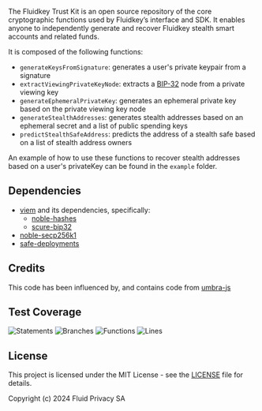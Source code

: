 The Fluidkey Trust Kit is an open source repository of the core cryptographic functions used by Fluidkey’s interface and SDK. It enables anyone to independently generate and recover Fluidkey stealth smart accounts and related funds. 

It is composed of the following functions:
- `generateKeysFromSignature`: generates a user's private keypair from a signature
- `extractViewingPrivateKeyNode`: extracts a [BIP-32](https://github.com/bitcoin/bips/blob/master/bip-0032.mediawiki) node from a private viewing key
- `generateEphemeralPrivateKey`: generates an ephemeral private key based on the private viewing key node
- `generateStealthAddresses`: generates stealth addresses based on an ephemeral secret and a list of public spending keys
- `predictStealthSafeAddress`: predicts the address of a stealth safe based on a list of stealth address owners

An example of how to use these functions to recover stealth addresses based on a user's privateKey can be found in the `example` folder.

Dependencies
------------
- [viem](https://github.com/wevm/viem) and its dependencies, specifically:
  - [noble-hashes](https://github.com/paulmillr/noble-hashes)
  - [scure-bip32](https://github.com/paulmillr/scure-bip32)
- [noble-secp256k1](https://github.com/paulmillr/noble-secp256k1)
- [safe-deployments](https://github.com/safe-global/safe-deployments)

Credits
-------
This code has been influenced by, and contains code from [umbra-js](https://github.com/ScopeLift/umbra-protocol)

Test Coverage
-------------
![Statements](https://img.shields.io/badge/statements-100%25-brightgreen.svg?style=flat)
![Branches](https://img.shields.io/badge/branches-100%25-brightgreen.svg?style=flat)
![Functions](https://img.shields.io/badge/functions-100%25-brightgreen.svg?style=flat)
![Lines](https://img.shields.io/badge/lines-100%25-brightgreen.svg?style=flat)

License
-------
This project is licensed under the MIT License - see the [LICENSE](LICENSE) file for details.

Copyright (c) 2024 Fluid Privacy SA